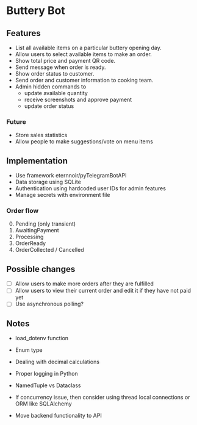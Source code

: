 # Buttery Bot

## Features

- List all available items on a particular buttery opening day.
- Allow users to select available items to make an order.
- Show total price and payment QR code.
- Send message when order is ready.
- Show order status to customer.
- Send order and customer information to cooking team.
- Admin hidden commands to
    - update available quantity
    - receive screenshots and approve payment 
    - update order status

### Future
- Store sales statistics
- Allow people to make suggestions/vote on menu items

## Implementation

- Use framework eternnoir/pyTelegramBotAPI
- Data storage using SQLite
- Authentication using hardcoded user IDs for admin features
- Manage secrets with environment file

### Order flow

0. Pending (only transient)
1. AwaitingPayment
2. Processing
3. OrderReady
4. OrderCollected / Cancelled

## Possible changes
 
- [ ] Allow users to make more orders after they are fulfilled
- [ ] Allow users to view their current order and edit it if they have not paid yet
- [ ] Use asynchronous polling?

## Notes

- load_dotenv function
- Enum type
- Dealing with decimal calculations
- Proper logging in Python 
- NamedTuple vs Dataclass

- If concurrency issue, then consider using thread local connections or ORM like SQLAlchemy
- Move backend functionality to API
